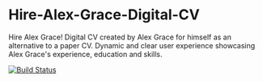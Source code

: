 # Hire-Alex-Grace-Digital-CV
Hire Alex Grace! Digital CV created by Alex Grace for himself as an alternative to a paper CV. Dynamic and clear user experience showcasing Alex Grace's experience, education and skills.

[![Build Status](https://travis-ci.org/alexgrace95/Hire-Alex-Grace-Digital-CV.svg?branch=master)](https://travis-ci.org/alexgrace95/Hire-Alex-Grace-Digital-CV)
